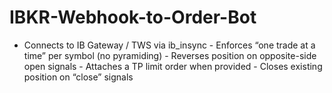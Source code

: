 # IBKR-Webhook-to-Order-Bot
- Connects to IB Gateway / TWS via ib_insync - Enforces “one trade at a time” per symbol (no pyramiding) - Reverses position on opposite-side open signals - Attaches a TP limit order when provided - Closes existing position on “close” signals
